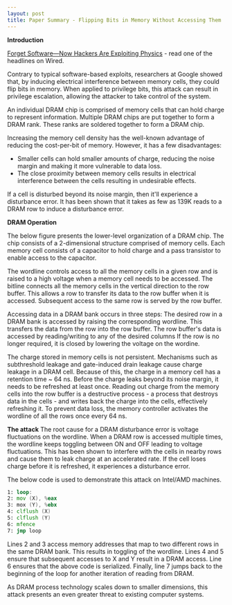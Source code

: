 ```yaml
---
layout: post
title: Paper Summary - Flipping Bits in Memory Without Accessing Them
---
```


**Introduction**

[Forget Software—Now Hackers Are Exploiting Physics](https://www.wired.com/2016/08/new-form-hacking-breaks-ideas-computers-work/) - read one of the headlines on Wired.

Contrary to typical software-based exploits, researchers at Google showed that, by inducing electrical interference between memory cells, they could flip bits in memory. When applied to privilege bits, this attack can result in privilege escalation, allowing the attacker to take control of the system.

An individual DRAM chip is comprised of memory cells that can hold charge to represent information. Multiple DRAM chips are put together to form a DRAM rank. These ranks are soldered together to form a DRAM chip. 

Increasing the memory cell density has the well-known advantage of reducing the cost-per-bit of memory. However, it has a few disadvantages:
- Smaller cells can hold smaller amounts of charge, reducing the noise margin and making it more vulnerable to data loss.
- The close proximity between memory cells results in electrical interference between the cells resulting in undesirable effects.

If a cell is disturbed beyond its noise margin, then it'll experience a disturbance error. It has been shown that it takes as few as 139K reads to a DRAM row to induce a disturbance error.

**DRAM Operation**

The below figure presents the lower-level organization of a DRAM chip. The chip consists of a 2-dimensional structure comprised of memory cells. Each memory cell consists of a capacitor to hold charge and a pass transistor to enable access to the capacitor.


The wordline controls access to all the memory cells in a given row and is raised to a high voltage when a memory cell needs to be accessed. The bitline connects all the memory cells in the vertical direction to the row buffer. This allows a row to transfer its data to the row buffer when it is accessed. Subsequent access to the same row is served by the row buffer.

Accessing data in a DRAM bank occurs in three steps:
The desired row in a DRAM bank is accessed by raising the corresponding wordline. This transfers the data from the row into the row buffer. The row buffer's data is accessed by reading/writing to any of the desired columns
If the row is no longer required, it is closed by lowering the voltage on the wordine.

The charge stored in memory cells is not persistent. Mechanisms such as subthreshold leakage and gate-induced drain leakage cause charge leakage in a DRAM cell. Because of this, the charge in a memory cell has a retention time ~ 64 ns. Before the charge leaks beyond its noise margin, it needs to be refreshed at least once. Reading out charge from the memory cells into the row buffer is a destructive process - a process that destroys data in the cells - and writes back the charge into the cells, effectively refreshing it. To prevent data loss, the memory controller activates the wordline of all the rows once every 64 ns.

**The attack**
The root cause for a DRAM disturbance error is voltage fluctuations on the wordline. When a DRAM row is accessed multiple times, the wordline keeps toggling between ON and OFF leading to voltage fluctuations. This has been shown to interfere with the cells in nearby rows and cause them to leak charge at an accelerated rate. If the cell loses charge before it is refreshed, it experiences a disturbance error.

The below code is used to demonstrate this attack on 
Intel/AMD machines.
```asm
1: loop:
2: mov (X), %eax
3: mox (Y), %ebx
4: clflush (X)
5: clflush (Y)
6: mfence
7: jmp loop
```

Lines 2 and 3 access memory addresses that map to two different rows in the same DRAM bank. This results in toggling of the wordline. Lines 4 and 5 ensure that subsequent accesses to X and Y result in a DRAM access. Line 6 ensures that the above code is serialized. Finally, line 7 jumps back to the beginning of the loop for another iteration of reading from DRAM.

As DRAM process technology scales down to smaller dimensions, this attack presents an even greater threat to existing computer systems.